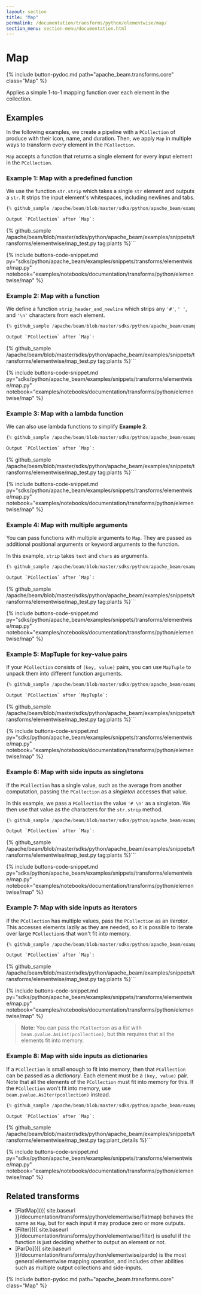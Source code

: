 ```yaml
---
layout: section
title: "Map"
permalink: /documentation/transforms/python/elementwise/map/
section_menu: section-menu/documentation.html
---
```

<!--
Licensed under the Apache License, Version 2.0 (the "License");
you may not use this file except in compliance with the License.
You may obtain a copy of the License at

http://www.apache.org/licenses/LICENSE-2.0

Unless required by applicable law or agreed to in writing, software
distributed under the License is distributed on an "AS IS" BASIS,
WITHOUT WARRANTIES OR CONDITIONS OF ANY KIND, either express or implied.
See the License for the specific language governing permissions and
limitations under the License.
-->

# Map

<script type="text/javascript">
localStorage.setItem('language', 'language-py')
</script>

{% include button-pydoc.md path="apache_beam.transforms.core" class="Map" %}

Applies a simple 1-to-1 mapping function over each element in the collection.

## Examples

In the following examples, we create a pipeline with a `PCollection` of produce with their icon, name, and duration.
Then, we apply `Map` in multiple ways to transform every element in the `PCollection`.

`Map` accepts a function that returns a single element for every input element in the `PCollection`.

### Example 1: Map with a predefined function

We use the function `str.strip` which takes a single `str` element and outputs a `str`.
It strips the input element's whitespaces, including newlines and tabs.

```py
{% github_sample /apache/beam/blob/master/sdks/python/apache_beam/examples/snippets/transforms/elementwise/map.py tag:map_simple %}```

Output `PCollection` after `Map`:

```
{% github_sample /apache/beam/blob/master/sdks/python/apache_beam/examples/snippets/transforms/elementwise/map_test.py tag:plants %}```

{% include buttons-code-snippet.md
  py="sdks/python/apache_beam/examples/snippets/transforms/elementwise/map.py"
  notebook="examples/notebooks/documentation/transforms/python/elementwise/map"
%}

### Example 2: Map with a function

We define a function `strip_header_and_newline` which strips any `'#'`, `' '`, and `'\n'` characters from each element.

```py
{% github_sample /apache/beam/blob/master/sdks/python/apache_beam/examples/snippets/transforms/elementwise/map.py tag:map_function %}```

Output `PCollection` after `Map`:

```
{% github_sample /apache/beam/blob/master/sdks/python/apache_beam/examples/snippets/transforms/elementwise/map_test.py tag:plants %}```

{% include buttons-code-snippet.md
  py="sdks/python/apache_beam/examples/snippets/transforms/elementwise/map.py"
  notebook="examples/notebooks/documentation/transforms/python/elementwise/map"
%}

### Example 3: Map with a lambda function

We can also use lambda functions to simplify **Example 2**.

```py
{% github_sample /apache/beam/blob/master/sdks/python/apache_beam/examples/snippets/transforms/elementwise/map.py tag:map_lambda %}```

Output `PCollection` after `Map`:

```
{% github_sample /apache/beam/blob/master/sdks/python/apache_beam/examples/snippets/transforms/elementwise/map_test.py tag:plants %}```

{% include buttons-code-snippet.md
  py="sdks/python/apache_beam/examples/snippets/transforms/elementwise/map.py"
  notebook="examples/notebooks/documentation/transforms/python/elementwise/map"
%}

### Example 4: Map with multiple arguments

You can pass functions with multiple arguments to `Map`.
They are passed as additional positional arguments or keyword arguments to the function.

In this example, `strip` takes `text` and `chars` as arguments.

```py
{% github_sample /apache/beam/blob/master/sdks/python/apache_beam/examples/snippets/transforms/elementwise/map.py tag:map_multiple_arguments %}```

Output `PCollection` after `Map`:

```
{% github_sample /apache/beam/blob/master/sdks/python/apache_beam/examples/snippets/transforms/elementwise/map_test.py tag:plants %}```

{% include buttons-code-snippet.md
  py="sdks/python/apache_beam/examples/snippets/transforms/elementwise/map.py"
  notebook="examples/notebooks/documentation/transforms/python/elementwise/map"
%}

### Example 5: MapTuple for key-value pairs

If your `PCollection` consists of `(key, value)` pairs,
you can use `MapTuple` to unpack them into different function arguments.

```py
{% github_sample /apache/beam/blob/master/sdks/python/apache_beam/examples/snippets/transforms/elementwise/map.py tag:map_tuple %}```

Output `PCollection` after `MapTuple`:

```
{% github_sample /apache/beam/blob/master/sdks/python/apache_beam/examples/snippets/transforms/elementwise/map_test.py tag:plants %}```

{% include buttons-code-snippet.md
  py="sdks/python/apache_beam/examples/snippets/transforms/elementwise/map.py"
  notebook="examples/notebooks/documentation/transforms/python/elementwise/map"
%}

### Example 6: Map with side inputs as singletons

If the `PCollection` has a single value, such as the average from another computation,
passing the `PCollection` as a *singleton* accesses that value.

In this example, we pass a `PCollection` the value `'# \n'` as a singleton.
We then use that value as the characters for the `str.strip` method.

```py
{% github_sample /apache/beam/blob/master/sdks/python/apache_beam/examples/snippets/transforms/elementwise/map.py tag:map_side_inputs_singleton %}```

Output `PCollection` after `Map`:

```
{% github_sample /apache/beam/blob/master/sdks/python/apache_beam/examples/snippets/transforms/elementwise/map_test.py tag:plants %}```

{% include buttons-code-snippet.md
  py="sdks/python/apache_beam/examples/snippets/transforms/elementwise/map.py"
  notebook="examples/notebooks/documentation/transforms/python/elementwise/map"
%}

### Example 7: Map with side inputs as iterators

If the `PCollection` has multiple values, pass the `PCollection` as an *iterator*.
This accesses elements lazily as they are needed,
so it is possible to iterate over large `PCollection`s that won't fit into memory.

```py
{% github_sample /apache/beam/blob/master/sdks/python/apache_beam/examples/snippets/transforms/elementwise/map.py tag:map_side_inputs_iter %}```

Output `PCollection` after `Map`:

```
{% github_sample /apache/beam/blob/master/sdks/python/apache_beam/examples/snippets/transforms/elementwise/map_test.py tag:plants %}```

{% include buttons-code-snippet.md
  py="sdks/python/apache_beam/examples/snippets/transforms/elementwise/map.py"
  notebook="examples/notebooks/documentation/transforms/python/elementwise/map"
%}

> **Note**: You can pass the `PCollection` as a *list* with `beam.pvalue.AsList(pcollection)`,
> but this requires that all the elements fit into memory.

### Example 8: Map with side inputs as dictionaries

If a `PCollection` is small enough to fit into memory, then that `PCollection` can be passed as a *dictionary*.
Each element must be a `(key, value)` pair.
Note that all the elements of the `PCollection` must fit into memory for this.
If the `PCollection` won't fit into memory, use `beam.pvalue.AsIter(pcollection)` instead.

```py
{% github_sample /apache/beam/blob/master/sdks/python/apache_beam/examples/snippets/transforms/elementwise/map.py tag:map_side_inputs_dict %}```

Output `PCollection` after `Map`:

```
{% github_sample /apache/beam/blob/master/sdks/python/apache_beam/examples/snippets/transforms/elementwise/map_test.py tag:plant_details %}```

{% include buttons-code-snippet.md
  py="sdks/python/apache_beam/examples/snippets/transforms/elementwise/map.py"
  notebook="examples/notebooks/documentation/transforms/python/elementwise/map"
%}

## Related transforms

* [FlatMap]({{ site.baseurl }}/documentation/transforms/python/elementwise/flatmap) behaves the same as `Map`, but for
  each input it may produce zero or more outputs.
* [Filter]({{ site.baseurl }}/documentation/transforms/python/elementwise/filter) is useful if the function is just
  deciding whether to output an element or not.
* [ParDo]({{ site.baseurl }}/documentation/transforms/python/elementwise/pardo) is the most general elementwise mapping
  operation, and includes other abilities such as multiple output collections and side-inputs.

{% include button-pydoc.md path="apache_beam.transforms.core" class="Map" %}
